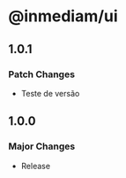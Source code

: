 # @inmediam/ui

## 1.0.1

### Patch Changes

- Teste de versão

## 1.0.0

### Major Changes

- Release
